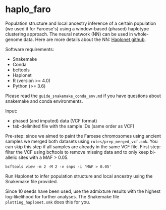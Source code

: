 # haplo_faro

Population structure and local ancestry inference of a certain population (we used it for Faroese's) using a window-based (phased) haplotype clustering approach. The neural network (NN) can be used in whole-genome data.  Here are more details about the NN: [Haplonet github](https://github.com/Rosemeis/HaploNet).

Software requirements:
- Snakemake 
- Conda
- bcftools 
- Haplonet
- R (version >= 4.0)
- Python (>= 3.6)

Please read the ```guide_snakemake_conda_env.md``` if you have questions about snakemake and conda environments. 

Input:
- phased (and imputed) data (VCF format)
- tab-delimited file with the sample IDs (same order as VCF)

Pre-step:  since we aimed to paint the Faroese chromosomes using ancient samples we merged both datasets using ```rules/prep_merged_vcf.smk```. You can skip this step if all samples are already in the same VCF file. 
First step: filter the VCF using bcftools to remove missing data and to only keep bi-allelic sites with a MAF > 0.05.
```
bcftools view -m 2 -M 2 -v snps -i 'MAF > 0.05'
```

Run Haplonet to infer population structure and local ancestry using the Snakemake file provided. 

Since 10 seeds have been used, use the admixture results with the highest log-likelihood for further analyses. The Snakemake file ```plotting_haplonet.smk``` does this for you.  
